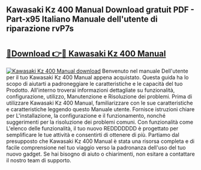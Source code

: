 ## Kawasaki Kz 400 Manual Download gratuit PDF - Part-x95 Italiano Manuale dell'utente di riparazione rvP7s

# <h2><a href="http://dfe1tkj.blite.top/?on=Kawasaki+Kz+400+Manual">🔗Download 👉🔴 Kawasaki Kz 400 Manual</a></h2>

[![Kawasaki Kz 400 Manual download](https://i.imgur.com/lujVjoI.png)](http://dfe1tkj.blite.top/?on=Kawasaki+Kz+400+Manual)
Benvenuto nel manuale Dell'utente per il tuo Kawasaki Kz 400 Manual appena acquistato. Questa guida ha lo scopo di aiutarti a padroneggiare le caratteristiche e le capacità del tuo Prodotto. All'interno troverai informazioni dettagliate su funzionalità, configurazione, utilizzo, Manutenzione e Risoluzione dei problemi. Prima di utilizzare Kawasaki Kz 400 Manual, familiarizzare con le sue caratteristiche e caratteristiche leggendo questo Manuale utente. Fornisce istruzioni chiare per L'installazione, la configurazione e il funzionamento, nonché suggerimenti per la risoluzione dei problemi comuni. Con funzionalità come L'elenco delle funzionalità, il tuo nuovo REDDDDDDD è progettato per semplificare le tue attività e consentirti di ottenere di più. Partiamo dal presupposto che Kawasaki Kz 400 Manual è stata una risorsa completa e di facile comprensione nel tuo viaggio verso la padronanza dell'uso del tuo nuovo gadget. Se hai bisogno di aiuto o chiarimenti, non esitare a contattare il nostro team di supporto.
